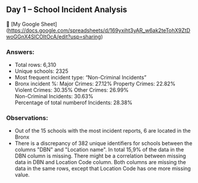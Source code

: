 ## Day 1 – School Incident Analysis

🔗 [My Google Sheet] (https://docs.google.com/spreadsheets/d/169yxiht3yAR_w6ak2teTohX9ZtDwoGGnX4SlCOItOcA/edit?usp=sharing)


### Answers:
- Total rows: 6,310
- Unique schools: 2325
- Most frequent incident type: “Non-Criminal Incidents”
- Bronx incident %:
         Major Crimes:	27.12%	Property Crimes: 22.82%	Violent Crimes: 30.35%
         Other Crimes:	26.99%		
         Non-Criminal Incidents:	30.63%		
		     Percentage of total numberof Incidents:	28.38%		

### Observations:
- Out of the 15 schools with the most incident reports, 6 are located in the Bronx
- There is a discrepancy of 382 unique identifiers for schools between the columns "DBN" and "Location name".
  In total 15,9% of the data in the DBN column is missing.
  There might be a correlation between missing data in DBN and Location Code column. Both columns are missing the data in the same rows, except that Location Code has one more missing value.
